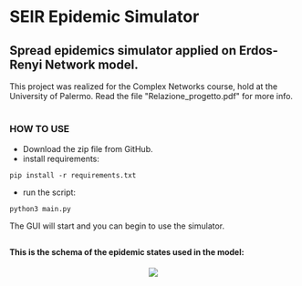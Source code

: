 # SEIR Epidemic Simulator

## Spread epidemics simulator applied on Erdos-Renyi Network model.
This project was realized for the Complex Networks course, hold at the University of Palermo.
Read the file "Relazione_progetto.pdf" for more info.
#
### HOW TO USE

- Download the zip file from GitHub.
- install requirements:

<pre><code>pip install -r requirements.txt</code></pre>
- run the script:

<pre><code>python3 main.py</code></pre>
The GUI will start and you can begin to use the simulator.

##
#### This is the schema of the epidemic states used in the model:
<p align="center">
  <img src="https://user-images.githubusercontent.com/53179989/153436667-6edace91-6e51-42e7-a313-127633eba619.png">
</p>
